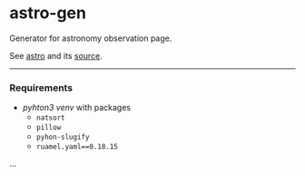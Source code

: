 # astro-gen

Generator for astronomy observation page.

See [astro](https://baltth.github.io/astro)
and its [source](https://github.com/baltth/astro).

---

### Requirements

- _pyhton3 venv_ with packages
  - `natsort`
  - `pillow`
  - `pyhon-slugify`
  - `ruamel.yaml==0.18.15`

...

